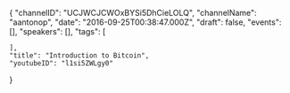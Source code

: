 {
    "channelID": "UCJWCJCWOxBYSi5DhCieLOLQ",
    "channelName": "aantonop",
    "date": "2016-09-25T00:38:47.000Z",
    "draft": false,
    "events": [],
    "speakers": [],
    "tags": [


    ],
    "title": "Introduction to Bitcoin",
    "youtubeID": "l1si5ZWLgy0"
}
